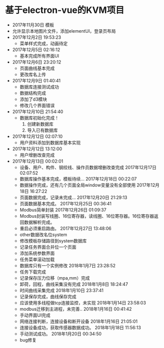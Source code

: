 # 基于electron-vue的KVM项目
- 2017年11月30日 模板
- 允许显示本地图片文件，添加elementUI，登录页布局
- 2017年12月2日 19:53:23
  - 菜单样式完成，动画待定
- 2017年12月5日 02:16:12
  - 基本完成所有界面UI
- 2017年12月6日 23:20:12
  - 页面曲线基本完成
  - 更改库名上传
- 2017年12月9日 01:40:41
  - 数据库连接测试成功
  - 数据结构完成
  - 添加了d3模块
  - 修改几个界面错误
- 2017年12月10日 21:54:40
  - 数据库初始化完成！
    1. 创建新数据库
    2. 导入已有数据库
- 2017年12月12日 02:07:10
  - 用户资料添加到数据库基本实现
- 2017年12月12日 13:12:00
  - 用户增删改查完成
- 2017年12月13日 00:02:01
  - 设备、用户、构件、钢绞线、操作员数据增删改查完成
2017年12月17日 02:07:52
  - 数据库操作基本完成，模板待续...
2017年12月18日 00:22:07
  - 数据操作完成，还有几个页面全局window变量没有全部使用
2017年12月18日 16:27:22
  - 页面数据完成，记录未完成...
2017年12月20日 21:29:13
  - 页面数据基本完成。
2017年12月25日 00:36:41
  - Modbus简单封装
2017年12月26日 01:09:37
  - Modbus封装写线圈、16位寄存器，读线圈、16位寄存器。16位寄存器返回数据解析完成。
  - 重启必须重启路由。
2017年12月27日 13:48:06
  - other数据改名位system
  - 修改模板存储路径到system数据库
  - 记录任务界面合并位一个页面
  - 添加系统参数界面
  - 任务菜单滚动加载
  - 数据库只有一个实例修改
2018年1月7日 23:28:52
  - 任务下载完成
  - 记录保存压力位移（mpa,mm）完成
  - 卸荷，回程，曲线采集没有完成
2018年1月8日 18:24:47
  - 时间曲线采集完成
2018年1月10日 23:37:41
  - 记录保存完成，曲线保存完成
  - 应该使用多线程做tcp连接监控，未实现
2018年1月14日 23:58:03
  - modbus迁移到主进程，未完善..
2018年1月16日 00:41:42
  - 手动界面UI完成
  - 网络连接判断，连接设备和断开设备
2018年1月16日 21:05:01
  - 连接设备成功，获取传感器数据成功。
2018年1月18日 11:56:13
  - 手动测试成功。
2018年1月20日 00:34:50
  - bug修复